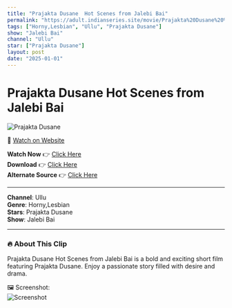 ```yaml
---
title: "Prajakta Dusane  Hot Scenes from Jalebi Bai"
permalink: "https://adult.indianseries.site/movie/Prajakta%20Dusane%20%20Hot%20Scenes%20from%20Jalebi%20Bai"
tags: ["Horny,Lesbian", "Ullu", "Prajakta Dusane"]
show: "Jalebi Bai"
channel: "Ullu"
star: ["Prajakta Dusane"]
layout: post
date: "2025-01-01"
---
```


# Prajakta Dusane  Hot Scenes from Jalebi Bai

![Prajakta Dusane](https://shorts.desisins.com/wp-content/uploads/2023/05/Jalebi-Bai-Ullu-Prajakta-Dusane-Ridhima-Tiwari-Lesbian-shorts.desisins.com_.jpg)

🔗 [Watch on Website](https://adult.indianseries.site/movie/Prajakta%20Dusane%20%20Hot%20Scenes%20from%20Jalebi%20Bai)

**Watch Now** 👉 [Click Here](https://adult.indianseries.site/movie/Prajakta%20Dusane%20%20Hot%20Scenes%20from%20Jalebi%20Bai)  
**Download** 👉 [Click Here](https://adult.indianseries.site/movie/Prajakta%20Dusane%20%20Hot%20Scenes%20from%20Jalebi%20Bai)  
**Alternate Source** 👉 [Click Here](https://adult.indianseries.site/movie/Prajakta%20Dusane%20%20Hot%20Scenes%20from%20Jalebi%20Bai)

---

**Channel**: Ullu  
**Genre**: Horny,Lesbian  
**Stars**: Prajakta Dusane  
**Show**: Jalebi Bai

---

### 🔥 About This Clip

Prajakta Dusane  Hot Scenes from Jalebi Bai is a bold and exciting short film featuring Prajakta Dusane. Enjoy a passionate story filled with desire and drama.
 
🖼️ Screenshot:  
![Screenshot](https://shorts.desisins.com/wp-content/uploads/2023/05/Jalebi-Bai-Ullu-Prajakta-Dusane-Ridhima-Tiwari-Lesbian-shorts.desisins.com_.jpg)
